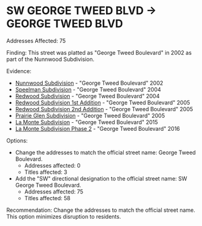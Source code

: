# SW GEORGE TWEED BLVD -> GEORGE TWEED BLVD

Addresses Affected: 75

Finding: This street was platted as "George Tweed Boulevard" in 2002 as part of the Nunnwood Subdivision.

Evidence:

- [Nunnwood Subdivision](https://www.grantspassoregon.gov/DocumentCenter/View/32024/NUNNWOOD-SUBDIVISION?bidId=) - "George Tweed Boulevard" 2002
- [Speelman Subdivision](https://www.grantspassoregon.gov/DocumentCenter/View/32013/SPEELMAN-SUBDIVISION?bidId=) - "George Tweed Boulevard" 2004
- [Redwood Subdivision](https://www.grantspassoregon.gov/DocumentCenter/View/31904/REDWOOD-SUBDIVISION?bidId=) - "George Tweed Boulevard" 2004
- [Redwood Subdivision 1st Addition](https://www.grantspassoregon.gov/DocumentCenter/View/31847/REDWOOD-SUBDIVISION-1ST-ADDITION?bidId=) - "George Tweed Boulevard" 2005
- [Redwood Subdivision 2nd Addition](https://www.grantspassoregon.gov/DocumentCenter/View/31440/REDWOOD-SUBDIVISION-2ND-ADDITION-?bidId=) - "George Tweed Boulevard" 2005
- [Prairie Glen Subdivision](https://www.grantspassoregon.gov/DocumentCenter/View/31766/PRAIRE-GLEN-SUBDIVISION?bidId=) - "George Tweed Boulevard" 2005
- [La Monte Subdivision](https://www.grantspassoregon.gov/DocumentCenter/View/31817/LA-MONTE-SUBDIVISION-PHASE-1?bidId=) - "George Tweed Boulevard" 2015
- [La Monte Subdivision Phase 2](https://www.grantspassoregon.gov/DocumentCenter/View/31587/LA-MONTE-SUBDIVISION-PHASE-2?bidId=) - "George Tweed Boulevard" 2016

Options:

- Change the addresses to match the official street name: George Tweed Boulevard.
  - Addresses affected: 0
  - Titles affected: 3
- Add the "SW" directional designation to the official street name: SW George Tweed Boulevard.
  - Addresses affected: 75
  - Titles affected: 58

Recommendation: Change the addresses to match the official street name. This option minimizes disruption to residents.
